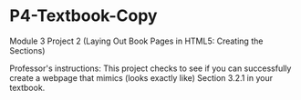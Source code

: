 # P4-Textbook-Copy
Module 3 Project 2 (Laying Out Book Pages in HTML5: Creating the Sections)

Professor's instructions:
This project checks to see if you can successfully create a webpage that mimics (looks exactly like) Section 3.2.1 in your textbook. 
